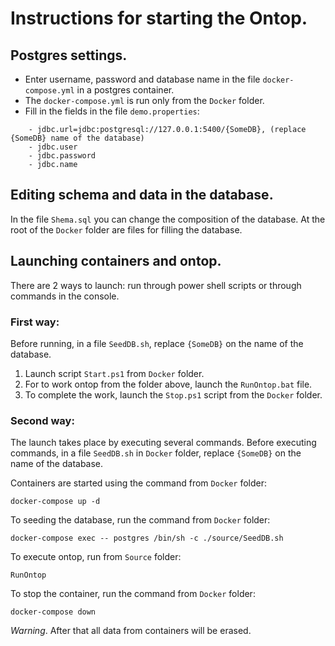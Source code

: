 # Instructions for starting the Ontop.

## Postgres settings.
- Enter username, password and database name in the file `docker-compose.yml` in a postgres container.
- The `docker-compose.yml` is run only from the `Docker` folder.
- Fill in the fields in the file `demo.properties`:
```
	- jdbc.url=jdbc:postgresql://127.0.0.1:5400/{SomeDB}, (replace {SomeDB} name of the database)
	- jdbc.user
	- jdbc.password
	- jdbc.name
```
## Editing schema and data in the database.
In the file `Shema.sql` you can change the composition of the database. 
At the root of the `Docker` folder are files for filling the database.

## Launching containers and ontop.
There are 2 ways to launch: run through power shell scripts or through commands in the console.

### First way:
Before running, in a file `SeedDB.sh`, replace `{SomeDB}` on the name of the database.
1. Launch script `Start.ps1` from `Docker` folder.
2. For to work ontop from the folder above, launch the `RunOntop.bat` file.
3. To complete the work, launch the `Stop.ps1` script from the `Docker` folder.

### Second way:
The launch takes place by executing several commands.
Before executing commands, in a file `SeedDB.sh` in `Docker` folder, replace `{SomeDB}` on the name of the database.

Containers are started using the command from `Docker` folder:
```
docker-compose up -d
```
To seeding the database, run the command from `Docker` folder:
```
docker-compose exec -- postgres /bin/sh -c ./source/SeedDB.sh
```
To execute ontop, run from `Source` folder:
```
RunOntop
```
To stop the container, run the command from `Docker` folder:
```
docker-compose down
```
*Warning*.
After that all data from containers will be erased.



